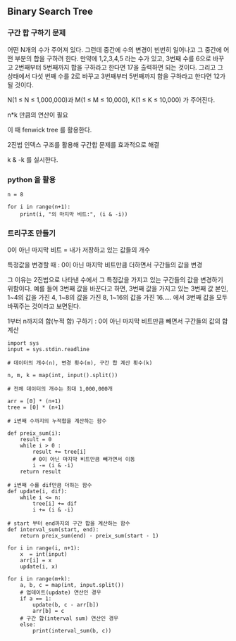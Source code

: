 ## Binary Search Tree

### 구간 합 구하기 문제

어떤 N개의 수가 주어져 있다. 그런데 중간에 수의 변경이 빈번히 일어나고 그 중간에 어떤 부분의 합을 구하려 한다. 만약에 1,2,3,4,5 라는 수가 있고, 3번째 수를 6으로 바꾸고 2번째부터 5번째까지 합을 구하라고 한다면 17을 출력하면 되는 것이다. 그리고 그 상태에서 다섯 번째 수를 2로 바꾸고 3번째부터 5번째까지 합을 구하라고 한다면 12가 될 것이다.

N(1 ≤ N ≤ 1,000,000)과 M(1 ≤ M ≤ 10,000), K(1 ≤ K ≤ 10,000) 가 주어진다.

n*k 만큼의 연산이 필요

이 때 fenwick tree 를 활용한다.

2진법 인덱스 구조를 활용해 구간합 문제를 효과적으로 해결

k & -k 를 실시한다.

### python 을 활용

```
n = 8

for i in range(n+1):
    print(i, "의 마지막 비트:", (i & -i))
```

### 트리구조 만들기

0이 아닌 마지막 비트 = 내가 저장하고 있는 값들의 개수

특정값을 변경할 때 : 0이 아닌 마지막 비트만큼 더하면서 구간들의 값을 변경

그 이유는 2진법으로 나타낸 수에서 그 특정값을 가지고 있는 구간들의 값을 변경하기 위함이다. 
예를 들어 3번째 값을 바꾼다고 하면, 3번째 값을 가지고 있는 3번째 값 본인, 1~4의 값을 가진 4, 1~8의 값을 가진 8, 1~16의 값을 가진 16..... 에서 3번째 값을 모두 바꿔주는 것이라고 보면된다.

1부터 n까지의 합(누적 합) 구하기 : 0이 아닌 마지막 비트만큼 빼면서 구간들의 값의 합 계산



```
import sys
input = sys.stdin.readline

# 데이터의 개수(n), 변경 횟수(m), 구간 합 계산 횟수(k)

n, m, k = map(int, input().split())

# 전체 데이터의 개수는 최대 1,000,000개

arr = [0] * (n+1)
tree = [0] * (n+1)

# i번째 수까지의 누적합을 계산하는 함수

def preix_sum(i):
    result = 0
    while i > 0 :
        result += tree[i]
        # 0이 아닌 마지막 비트만큼 빼가면서 이동
        i -= (i & -i)
    return result

# i번째 수를 dif만큼 더하는 함수
def update(i, dif):
    while i <= n:
        tree[i] += dif
        i += (i & -i)

# start 부터 end까지의 구간 합을 계산하는 함수
def interval_sum(start, end):
    return preix_sum(end) - preix_sum(start - 1)

for i in range(i, n+1):
    x  = int(input)
    arr[i] = x
    update(i, x)

for i in range(m+k):
    a, b, c = map(int, input.split())
    # 업데이트(update) 연산인 경우
    if a == 1:
        update(b, c - arr[b])
        arr[b] = c
    # 구간 합(interval sum) 연산인 경우
    else:
        print(interval_sum(b, c))
```


